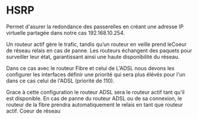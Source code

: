 # HSRP

Permet d'asurer la redondance des passerelles en créant une adresse IP virtuelle partagée dans notre cas 192.168.10.254. 

Un routeur actif gère le trafic, tandis qu’un routeur en veille prend leCoeur de réseau relais en cas de panne. Les routeurs échangent des paquets pour surveiller leur état, garantissant ainsi une haute disponibilité du réseau.

Dans ce cas avec le routeur Fibre et celui de L'ADSL nous devons les configurer les interfaces définir une priorité qui sera plus élévés pour l'un dans ce cas celui de l'ADSL (priorité de 110).

Grace à cette configuration le routeur ADSL sera le routeur actif tant qu'il est disponible. En cas de panne du routeur ADSL ou de sa connexion, le routeur de la fibre prendra automatiquement le relais en tant que routeur actif. Coeur de réseau


